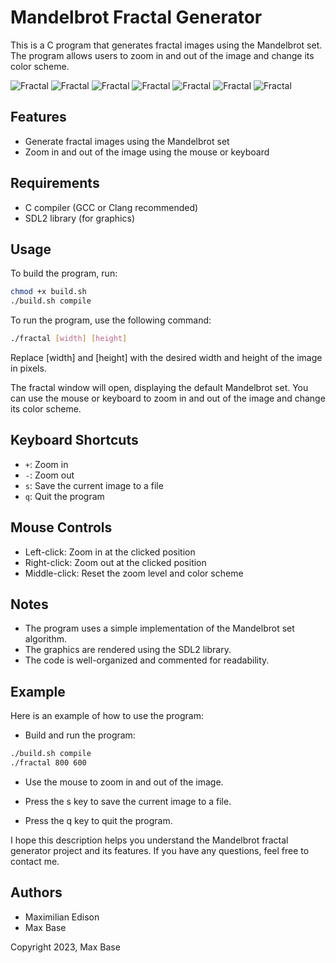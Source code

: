# Mandelbrot Fractal Generator

This is a C program that generates fractal images using the Mandelbrot set. The program allows users to zoom in and out of the image and change its color scheme.

![Fractal](assets/img.png)
![Fractal](assets/img1.png)
![Fractal](assets/img2.png)
![Fractal](assets/img3.png)
![Fractal](assets/img4.png)
![Fractal](assets/img5.png)
![Fractal](assets/img6.png)


## Features

- Generate fractal images using the Mandelbrot set
- Zoom in and out of the image using the mouse or keyboard

## Requirements

- C compiler (GCC or Clang recommended)
- SDL2 library (for graphics)

## Usage

To build the program, run:

```bash
chmod +x build.sh
./build.sh compile
```

To run the program, use the following command:

```bash
./fractal [width] [height]
```

Replace [width] and [height] with the desired width and height of the image in pixels.

The fractal window will open, displaying the default Mandelbrot set. You can use the mouse or keyboard to zoom in and out of the image and change its color scheme.

## Keyboard Shortcuts

- `+`: Zoom in
- `-`: Zoom out
- `s`: Save the current image to a file
- `q`: Quit the program

## Mouse Controls

- Left-click: Zoom in at the clicked position
- Right-click: Zoom out at the clicked position
- Middle-click: Reset the zoom level and color scheme

## Notes

- The program uses a simple implementation of the Mandelbrot set algorithm.
- The graphics are rendered using the SDL2 library.
- The code is well-organized and commented for readability.

## Example

Here is an example of how to use the program:

- Build and run the program:

```bash
./build.sh compile
./fractal 800 600
```

- Use the mouse to zoom in and out of the image.

- Press the s key to save the current image to a file.

- Press the q key to quit the program.

I hope this description helps you understand the Mandelbrot fractal generator project and its features. If you have any questions, feel free to contact me.

## Authors

- Maximilian Edison
- Max Base

Copyright 2023, Max Base
